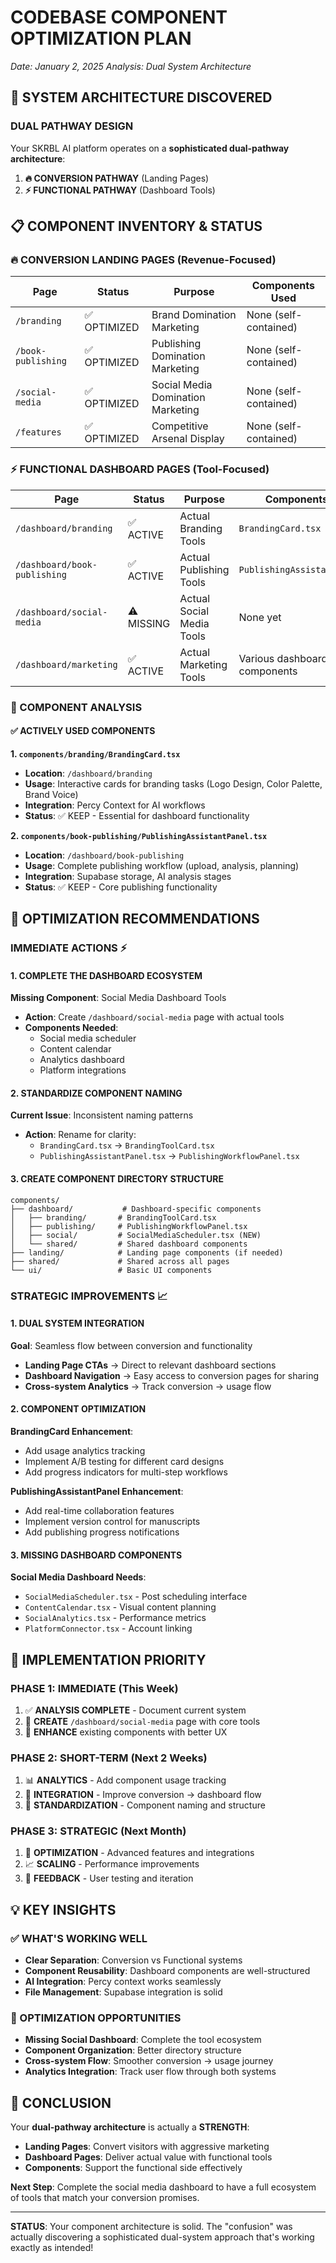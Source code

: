 # CODEBASE COMPONENT OPTIMIZATION PLAN
*Date: January 2, 2025*
*Analysis: Dual System Architecture*

## 🎯 **SYSTEM ARCHITECTURE DISCOVERED**

### **DUAL PATHWAY DESIGN**
Your SKRBL AI platform operates on a **sophisticated dual-pathway architecture**:

1. **🔥 CONVERSION PATHWAY** (Landing Pages)
2. **⚡ FUNCTIONAL PATHWAY** (Dashboard Tools)

## 📋 **COMPONENT INVENTORY & STATUS**

### **🔥 CONVERSION LANDING PAGES** (Revenue-Focused)
| Page | Status | Purpose | Components Used |
|------|--------|---------|-----------------|
| `/branding` | ✅ OPTIMIZED | Brand Domination Marketing | None (self-contained) |
| `/book-publishing` | ✅ OPTIMIZED | Publishing Domination Marketing | None (self-contained) |
| `/social-media` | ✅ OPTIMIZED | Social Media Domination Marketing | None (self-contained) |
| `/features` | ✅ OPTIMIZED | Competitive Arsenal Display | None (self-contained) |

### **⚡ FUNCTIONAL DASHBOARD PAGES** (Tool-Focused)
| Page | Status | Purpose | Components Used |
|------|--------|---------|-----------------|
| `/dashboard/branding` | ✅ ACTIVE | Actual Branding Tools | `BrandingCard.tsx` |
| `/dashboard/book-publishing` | ✅ ACTIVE | Actual Publishing Tools | `PublishingAssistantPanel.tsx` |
| `/dashboard/social-media` | ⚠️ MISSING | Actual Social Media Tools | None yet |
| `/dashboard/marketing` | ✅ ACTIVE | Actual Marketing Tools | Various dashboard components |

### **🎯 COMPONENT ANALYSIS**

#### **✅ ACTIVELY USED COMPONENTS**

**1. `components/branding/BrandingCard.tsx`**
- **Location**: `/dashboard/branding`
- **Usage**: Interactive cards for branding tasks (Logo Design, Color Palette, Brand Voice)
- **Integration**: Percy Context for AI workflows
- **Status**: ✅ KEEP - Essential for dashboard functionality

**2. `components/book-publishing/PublishingAssistantPanel.tsx`**
- **Location**: `/dashboard/book-publishing`  
- **Usage**: Complete publishing workflow (upload, analysis, planning)
- **Integration**: Supabase storage, AI analysis stages
- **Status**: ✅ KEEP - Core publishing functionality

## 🚀 **OPTIMIZATION RECOMMENDATIONS**

### **IMMEDIATE ACTIONS** ⚡

#### **1. COMPLETE THE DASHBOARD ECOSYSTEM**
**Missing Component**: Social Media Dashboard Tools
- **Action**: Create `/dashboard/social-media` page with actual tools
- **Components Needed**: 
  - Social media scheduler
  - Content calendar
  - Analytics dashboard
  - Platform integrations

#### **2. STANDARDIZE COMPONENT NAMING**
**Current Issue**: Inconsistent naming patterns
- **Action**: Rename for clarity:
  - `BrandingCard.tsx` → `BrandingToolCard.tsx`
  - `PublishingAssistantPanel.tsx` → `PublishingWorkflowPanel.tsx`

#### **3. CREATE COMPONENT DIRECTORY STRUCTURE**
```
components/
├── dashboard/           # Dashboard-specific components
│   ├── branding/       # BrandingToolCard.tsx
│   ├── publishing/     # PublishingWorkflowPanel.tsx
│   ├── social/         # SocialMediaScheduler.tsx (NEW)
│   └── shared/         # Shared dashboard components
├── landing/            # Landing page components (if needed)
├── shared/             # Shared across all pages
└── ui/                 # Basic UI components
```

### **STRATEGIC IMPROVEMENTS** 📈

#### **1. DUAL SYSTEM INTEGRATION**
**Goal**: Seamless flow between conversion and functionality
- **Landing Page CTAs** → Direct to relevant dashboard sections
- **Dashboard Navigation** → Easy access to conversion pages for sharing
- **Cross-system Analytics** → Track conversion → usage flow

#### **2. COMPONENT OPTIMIZATION**
**BrandingCard Enhancement**:
- Add usage analytics tracking
- Implement A/B testing for different card designs
- Add progress indicators for multi-step workflows

**PublishingAssistantPanel Enhancement**:
- Add real-time collaboration features
- Implement version control for manuscripts
- Add publishing progress notifications

#### **3. MISSING DASHBOARD COMPONENTS**
**Social Media Dashboard Needs**:
- `SocialMediaScheduler.tsx` - Post scheduling interface
- `ContentCalendar.tsx` - Visual content planning
- `SocialAnalytics.tsx` - Performance metrics
- `PlatformConnector.tsx` - Account linking

## 🎯 **IMPLEMENTATION PRIORITY**

### **PHASE 1: IMMEDIATE** (This Week)
1. ✅ **ANALYSIS COMPLETE** - Document current system
2. 🔨 **CREATE** `/dashboard/social-media` page with core tools
3. 🔧 **ENHANCE** existing components with better UX

### **PHASE 2: SHORT-TERM** (Next 2 Weeks)  
1. 📊 **ANALYTICS** - Add component usage tracking
2. 🔗 **INTEGRATION** - Improve conversion → dashboard flow
3. 🎨 **STANDARDIZATION** - Component naming and structure

### **PHASE 3: STRATEGIC** (Next Month)
1. 🚀 **OPTIMIZATION** - Advanced features and integrations
2. 📈 **SCALING** - Performance improvements
3. 🔄 **FEEDBACK** - User testing and iteration

## 💡 **KEY INSIGHTS**

### **✅ WHAT'S WORKING WELL**
- **Clear Separation**: Conversion vs Functional systems
- **Component Reusability**: Dashboard components are well-structured
- **AI Integration**: Percy context works seamlessly
- **File Management**: Supabase integration is solid

### **🎯 OPTIMIZATION OPPORTUNITIES**
- **Missing Social Dashboard**: Complete the tool ecosystem
- **Component Organization**: Better directory structure
- **Cross-system Flow**: Smoother conversion → usage journey
- **Analytics Integration**: Track user flow through both systems

## 🚀 **CONCLUSION**

Your **dual-pathway architecture** is actually a **STRENGTH**:
- **Landing Pages**: Convert visitors with aggressive marketing
- **Dashboard Pages**: Deliver actual value with functional tools
- **Components**: Support the functional side effectively

**Next Step**: Complete the social media dashboard to have a full ecosystem of tools that match your conversion promises.

---

**STATUS**: Your component architecture is solid. The "confusion" was actually discovering a sophisticated dual-system approach that's working exactly as intended! 
